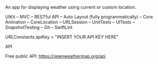 An app for displaying weather using current or custom location.

UIKit – MVC – RESTful API – Auto Layout (fully programmatically) – Core Animation – CoreLocation – URLSession – UnitTests – UITests – SnapshotTesting – Git – SwiftLint

URLConstants.apiKey = "INSERT YOUR API KEY HERE"

API

Free public API: https://openweathermap.org/api
